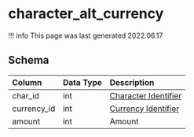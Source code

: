 # character_alt_currency

!!! info
	This page was last generated 2022.06.17

## Schema

| Column | Data Type | Description |
| :--- | :--- | :--- |
| char_id | int | [Character Identifier](character_data.md) |
| currency_id | int | [Currency Identifier](../../schema/alternate-currency/alternate_currency.md) |
| amount | int | Amount |

